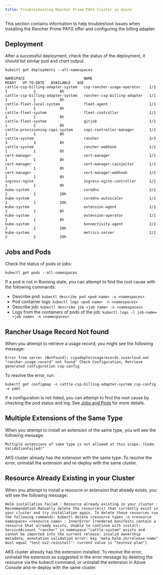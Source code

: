 ```yaml
---
title: Troubleshooting Rancher Prime PAYG Cluster in Azure
---
```


This section contains information to help troubleshoot issues when installing the Rancher Prime PAYG offer and configuring the billing adapter.

## Deployment

After a successful deployment, check the status of the deployment, it should list similar pod and chart output.

```shell
kubectl get deployments --all-namespaces
```

```shell
NAMESPACE                           NAME                          READY   UP-TO-DATE   AVAILABLE   AGE
cattle-csp-billing-adapter-system   csp-rancher-usage-operator    1/1     1            1           8h
cattle-csp-billing-adapter-system   rancher-csp-billing-adapter   1/1     1            1           8h
cattle-fleet-local-system           fleet-agent                   1/1     1            1           8h
cattle-fleet-system                 fleet-controller              1/1     1            1           8h
cattle-fleet-system                 gitjob                        1/1     1            1           8h
cattle-provisioning-capi-system     capi-controller-manager       1/1     1            1           8h
cattle-system                       rancher                       3/3     3            3           8h
cattle-system                       rancher-webhook               1/1     1            1           8h
cert-manager                        cert-manager                  1/1     1            1           8h
cert-manager                        cert-manager-cainjector       1/1     1            1           8h
cert-manager                        cert-manager-webhook          1/1     1            1           8h
ingress-nginx                       ingress-nginx-controller      1/1     1            1           9h
kube-system                         coredns                       2/2     2            2           20h
kube-system                         coredns-autoscaler            1/1     1            1           20h
kube-system                         extension-agent               1/1     1            1           8h
kube-system                         extension-operator            1/1     1            1           8h
kube-system                         konnectivity-agent            2/2     2            2           20h
kube-system                         metrics-server                2/2     2            2           20h
```

## Jobs and Pods

Check the status of pods or jobs:

```shell
kubectl get pods --all-namespaces
```

If a pod is not in Running state, you can attempt to find the root cause with the following commands:

- Describe pod: `kubectl describe pod <pod name> -n <namespaces>`
- Pod container logs: `kubectl logs <pod name> -n <namespaces>`
- Describe job: `kubectl describe job <job name> -n <namespaces>`
- Logs from the containers of pods of the job: `kubectl logs -l job-name=<job name> -n <namespaces>`

## Rancher Usage Record Not found

When you attempt to retrieve a usage record, you might see the following message:

```shell
Error from server (NotFound): cspadapterusagerecords.susecloud.net "rancher-usage-record" not found" Check Configuration, Retrieve generated configuration csp-config
```

To resolve the error, run:

```shell
kubectl get configmap -n cattle-csp-billing-adapter-system csp-config -o yaml
```

If a configuration is not listed, you can attempt to find the root cause by checking the pod status and log. See [Jobs and Pods](#jobs-and-pods) for more details.

## Multiple Extensions of the Same Type

When you attempt to install an extension of the same type, you will see the following message:

```shell
Multiple extensions of same type is not allowed at this scope. (Code: ValidationFailed)"
```

AKS cluster already has the extension with the same type. To resolve the error, uninstall the extension and re-deploy with the same cluster.

## Resource Already Existing in your Cluster

When you attempt to install a resource or extension that already exists, you will see the following message:

```shell
Helm installation failed : Resource already existing in your cluster : Recommendation Manually delete the resource(s) that currently exist in your cluster and try installation again. To delete these resources run the following commands: kubectl delete <resource type> -n <resource namespace> <resource name> : InnerError [rendered manifests contain a resource that already exists. Unable to continue with install: ServiceAccount "rancher" in namespace "cattle-system" exists and cannot be imported into the current release: invalid ownership metadata; annotation validation error: key "meta.helm.sh/release-name" must equal "test-nv2-reinstall": current value is "testnv2-plan"]
```

AKS cluster already has the extension installed. To resolve the error, uninstall the extension as suggested in the error message by deleting the resource via the kubectl command, or uninstall the extension in Azure Console and re-deploy with the same cluster.
